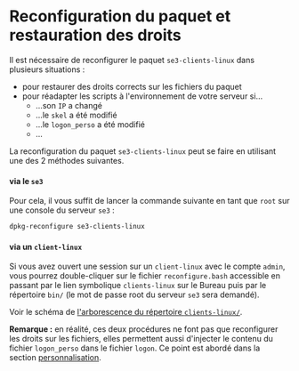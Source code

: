 # Reconfiguration du paquet et restauration des droits

Il est nécessaire de reconfigurer le paquet `se3-clients-linux` dans plusieurs situations :

* pour restaurer des droits corrects sur les fichiers du paquet
* pour réadapter les scripts à l'environnement de votre serveur si…
    * …son `IP` a changé
    * …le `skel` a été modifié
    * …le `logon_perso` a été modifié
    * …

La reconfiguration du paquet `se3-clients-linux` peut se faire en utilisant une des 2 méthodes suivantes.


#### via le `se3`

Pour cela, il vous suffit de lancer la commande suivante
en tant que `root` sur une console du serveur `se3` :
```sh
dpkg-reconfigure se3-clients-linux
```

#### via un `client-linux`

Si vous avez ouvert une session sur un `client-linux` avec le compte `admin`,
vous pourrez double-cliquer sur le fichier `reconfigure.bash`
accessible en passant par le lien symbolique `clients-linux` sur le Bureau
puis par le répertoire `bin/` (le mot de passe root du serveur `se3` sera demandé).

Voir le schéma de [l'arborescence du répertoire `clients-linux/`](visite_rapide.md#arborescence-du-répertoire-clients-linux).


**Remarque :** en réalité, ces deux procédures ne font pas que reconfigurer les droits sur les fichiers, elles permettent aussi d'injecter le contenu du fichier `logon_perso` dans le fichier `logon`. Ce point est abordé dans la section [personnalisation](script_logon.md#personnaliser-le-script-de-logon).

